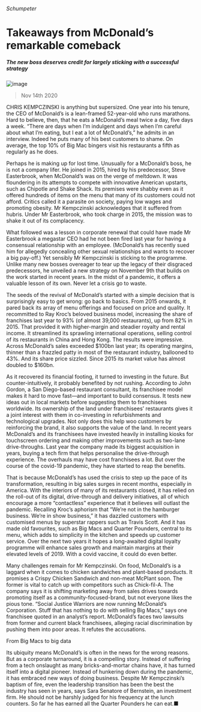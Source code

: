 ###### Schumpeter
# Takeaways from McDonald’s remarkable comeback 
##### The new boss deserves credit for largely sticking with a successful strategy 
![image](images/20201114_WBD000_0.jpg) 
> Nov 14th 2020 
CHRIS KEMPCZINSKI is anything but supersized. One year into his tenure, the CEO of McDonald’s is a lean-framed 52-year-old who runs marathons. Hard to believe, then, that he eats a McDonald’s meal twice a day, five days a week. “There are days when I’m indulgent and days when I’m careful about what I’m eating, but I eat a lot of McDonald’s,” he admits in an interview. Indeed he puts many of his best customers to shame. On average, the top 10% of Big Mac bingers visit his restaurants a fifth as regularly as he does.
Perhaps he is making up for lost time. Unusually for a McDonald’s boss, he is not a company lifer. He joined in 2015, hired by his predecessor, Steve Easterbrook, when McDonald’s was on the verge of meltdown. It was floundering in its attempts to compete with innovative American upstarts, such as Chipotle and Shake Shack. Its premises were shabby even as it offered hundreds of items on the menu that many of its customers could not afford. Critics called it a parasite on society, paying low wages and promoting obesity. Mr Kempczinski acknowledges that it suffered from hubris. Under Mr Easterbrook, who took charge in 2015, the mission was to shake it out of its complacency.

What followed was a lesson in corporate renewal that could have made Mr Easterbrook a megastar CEO had he not been fired last year for having a consensual relationship with an employee. (McDonald’s has recently sued him for allegedly concealing other sexual relationships and wants to recover a big pay-off.) Yet sensibly Mr Kempczinski is sticking to the programme. Unlike many new bosses overeager to tear up the legacy of their disgraced predecessors, he unveiled a new strategy on November 9th that builds on the work started in recent years. In the midst of a pandemic, it offers a valuable lesson of its own. Never let a crisis go to waste.
The seeds of the revival of McDonald’s started with a simple decision that is surprisingly easy to get wrong: go back to basics. From 2015 onwards, it pared back its array of menu offerings and focused on price and quality. It recommitted to Ray Kroc’s beloved business model, increasing the share of franchises last year to 93% (of almost 39,000 restaurants), up from 82% in 2015. That provided it with higher-margin and steadier royalty and rental income. It streamlined its sprawling international operations, selling control of its restaurants in China and Hong Kong. The results were impressive. Across McDonald’s sales exceeded $100bn last year; its operating margins, thinner than a frazzled patty in most of the restaurant industry, ballooned to 43%. And its share price sizzled. Since 2015 its market value has almost doubled to $160bn.
As it recovered its financial footing, it turned to investing in the future. But counter-intuitively, it probably benefited by not rushing. According to John Gordon, a San Diego-based restaurant consultant, its franchisee model makes it hard to move fast—and important to build consensus. It tests new ideas out in local markets before suggesting them to franchisees worldwide. Its ownership of the land under franchisees’ restaurants gives it a joint interest with them in co-investing in refurbishments and technological upgrades. Not only does this help woo customers by reinforcing the brand, it also supports the value of the land. In recent years McDonald’s and its franchisees have invested heavily in installing kiosks for touchscreen ordering and making other improvements such as two-lane drive-throughs. Last year the company made its biggest acquisition in years, buying a tech firm that helps personalise the drive-through experience. The overhauls may have cost franchisees a lot. But over the course of the covid-19 pandemic, they have started to reap the benefits.
That is because McDonald’s has used the crisis to step up the pace of its transformation, resulting in big sales surges in recent months, especially in America. With the interiors of many of its restaurants closed, it has relied on the roll-out of its digital, drive-through and delivery initiatives, all of which encourage a more “contactless” experience that it believes will outlast the pandemic. Recalling Kroc’s aphorism that “We’re not in the hamburger business. We’re in show business,” it has dazzled customers with customised menus by superstar rappers such as Travis Scott. And it has made old favourites, such as Big Macs and Quarter Pounders, central to its menu, which adds to simplicity in the kitchen and speeds up customer service. Over the next two years it hopes a long-awaited digital loyalty programme will enhance sales growth and maintain margins at their elevated levels of 2019. With a covid vaccine, it could do even better.
Many challenges remain for Mr Kempczinski. On food, McDonald’s is a laggard when it comes to chicken sandwiches and plant-based products. It promises a Crispy Chicken Sandwich and non-meat McPlant soon. The former is vital to catch up with competitors such as Chick-fil-A. The company says it is shifting marketing away from sales drives towards promoting itself as a community-focused-brand, but not everyone likes the pious tone. “Social Justice Warriors are now running McDonald’s Corporation. Stuff that has nothing to do with selling Big Macs,” says one franchisee quoted in an analyst’s report. McDonald’s faces two lawsuits from former and current black franchisees, alleging racial discrimination by pushing them into poor areas. It refutes the accusations.
From Big Macs to big data
Its ubiquity means McDonald’s is often in the news for the wrong reasons. But as a corporate turnaround, it is a compelling story. Instead of suffering from a tech onslaught as many bricks-and-mortar chains have, it has turned itself into a digital pioneer. Instead of hunkering down during the pandemic, it has embraced new ways of doing business. Despite Mr Kempczinski’s baptism of fire, even the leadership transition has been the best the industry has seen in years, says Sara Senatore of Bernstein, an investment firm. He should not be harshly judged for his frequency at the lunch counters. So far he has earned all the Quarter Pounders he can eat.■
